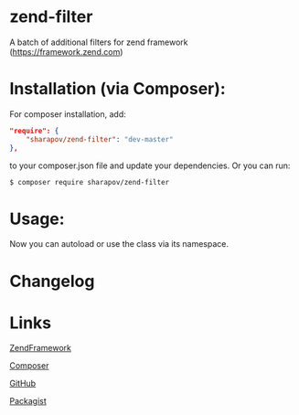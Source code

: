 # zend-filter
A batch of additional filters for zend framework (https://framework.zend.com)

Installation (via Composer):
============================

For composer installation, add:

```json
"require": {
    "sharapov/zend-filter": "dev-master"
},
```

to your composer.json file and update your dependencies. Or you can run:

```sh
$ composer require sharapov/zend-filter
```

Usage:
======

Now you can autoload or use the class via its namespace.

Changelog
=========


Links
=====
[ZendFramework](https://github.com/zendframework)

[Composer](https://getcomposer.org/)

[GitHub](https://github.com/sharapovweb/zend-filter)

[Packagist](https://packagist.org/packages/sharapov/zend-filter)